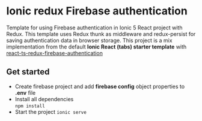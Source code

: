 # Ionic redux Firebase authentication

Template for using Firebase authentication in Ionic 5 React project with Redux. This template uses Redux thunk as middleware and redux-persist for saving authentication data in browser storage.
This project is a mix implementation from the default **Ionic React (tabs) starter template** with [react-ts-redux-firebase-authentication](https://github.com/damirpristav/react-ts-redux-firebase-authentication/tree/master)


## Get started

 - Create firebase project and add **firebase config** object properties
   to **.env** file
 - Install all dependencies    
   `npm install`
  - Start the project
   `ionic serve`

